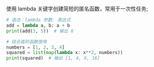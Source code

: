 使用 lambda 关键字创建简短的匿名函数，常用于一次性任务;

```python
# 语法：lambda 参数: 表达式
add = lambda a, b: a + b
print(add(3, 5))  # 输出 8

# 结合高阶函数使用
numbers = [1, 2, 3, 4]
squared = list(map(lambda x: x**2, numbers))
print(squared)  # 输出 [1, 4, 9, 16]
```